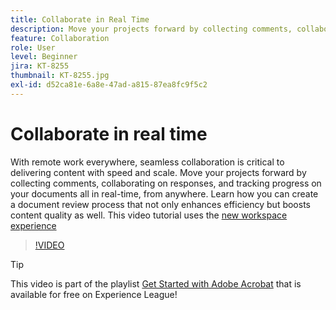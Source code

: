 ```yaml
---
title: Collaborate in Real Time
description: Move your projects forward by collecting comments, collaborating on responses, and tracking progress on your documents all in real-time, from anywhere
feature: Collaboration
role: User
level: Beginner
jira: KT-8255
thumbnail: KT-8255.jpg
exl-id: d52ca81e-6a8e-47ad-a815-87ea8fc9f5c2
---
```

# Collaborate in real time

With remote work everywhere, seamless collaboration is critical to delivering content with speed and scale. Move your projects forward by collecting comments, collaborating on responses, and tracking progress on your documents all in real-time, from anywhere. Learn how you can create a document review process that not only enhances efficiency but boosts content quality as well. This video tutorial uses the [new workspace experience](new-workspace.md)

>[!VIDEO](https://video.tv.adobe.com/v/337500?quality=12&learn=on&hidetitle=true)

>[!TIP]
>
>This video is part of the playlist [Get Started with Adobe Acrobat](https://experienceleague.adobe.com/en/playlists/acrobat-get-started-business-users) that is available for free on Experience League!
